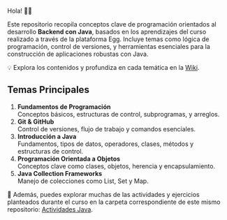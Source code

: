 Hola! 👋🏼

Este repositorio recopila conceptos clave de programación orientados al desarrollo **Backend con Java**, basados en los aprendizajes del curso realizado a través de la plataforma Egg. Incluye temas como lógica de programación, control de versiones, y herramientas esenciales para la construcción de aplicaciones robustas con Java.

💡 Explora los contenidos y profundiza en cada temática en la [Wiki](https://github.com/melodiaz23/notas-backend-con-java/wiki/1.-Fundamentos-de-la-programaci%C3%B3n).

## Temas Principales

1. **Fundamentos de Programación**  
   Conceptos básicos, estructuras de control, subprogramas, y arreglos.  
2. **Git & GitHub**  
   Control de versiones, flujo de trabajo y comandos esenciales.  
3. **Introducción a Java**  
   Fundamentos, tipos de datos, operadores, clases, métodos y estructuras de control.
5. **Programación Orientada a Objetos**  
   Conceptos clave como clases, objetos, herencia y encapsulamiento.  
6. **Java Collection Frameworks**  
   Manejo de colecciones como List, Set y Map.  

📂 Además, puedes explorar muchas de las actividades y ejercicios planteados durante el curso en la carpeta correspondiente de este mismo repositorio: [Actividades Java](https://github.com/melodiaz23/notas-backend-con-java/tree/master/actividades-java).  

